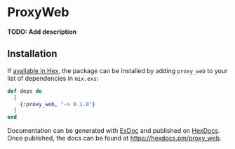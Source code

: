 # ProxyWeb

**TODO: Add description**

## Installation

If [available in Hex](https://hex.pm/docs/publish), the package can be installed
by adding `proxy_web` to your list of dependencies in `mix.exs`:

```elixir
def deps do
  [
    {:proxy_web, "~> 0.1.0"}
  ]
end
```

Documentation can be generated with [ExDoc](https://github.com/elixir-lang/ex_doc)
and published on [HexDocs](https://hexdocs.pm). Once published, the docs can
be found at <https://hexdocs.pm/proxy_web>.

